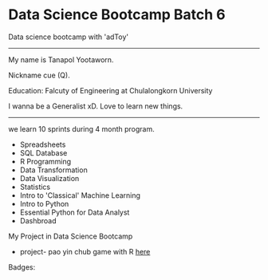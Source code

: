 # Data Science Bootcamp Batch 6 

Data science bootcamp with 'adToy' 

____________________________________

My name is Tanapol Yootaworn. 

Nickname cue (Q).

Education: Falcuty of Engineering at Chulalongkorn University

I wanna be a Generalist xD. Love to learn new things.
_____________________________________

we learn 10 sprints during 4 month program.

- Spreadsheets 
- SQL Database
- R Programming
- Data Transformation
- Data Visualization
- Statistics
- Intro to 'Classical' Machine Learning
- Intro to Python
- Essential Python for Data Analyst
- Dashbroad

My Project in Data Science Bootcamp
- project- pao yin chub game with R [here](https://github.com/TanapolQue/bootcamp_projects/tree/main/project-paoyinchub_R)


Badges:

